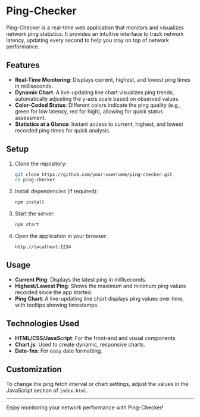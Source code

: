 # Ping-Checker

Ping-Checker is a real-time web application that monitors and visualizes network ping statistics. It provides an intuitive interface to track network latency, updating every second to help you stay on top of network performance.

## Features

- **Real-Time Monitoring**: Displays current, highest, and lowest ping times in milliseconds.
- **Dynamic Chart**: A live-updating line chart visualizes ping trends, automatically adjusting the y-axis scale based on observed values.
- **Color-Coded Status**: Different colors indicate the ping quality (e.g., green for low latency, red for high), allowing for quick status assessment.
- **Statistics at a Glance**: Instant access to current, highest, and lowest recorded ping times for quick analysis.

## Setup

1. Clone the repository:
    ```bash
    git clone https://github.com/your-username/ping-checker.git
    cd ping-checker
    ```

2. Install dependencies (if required):
    ```bash
    npm install
    ```

3. Start the server:
    ```bash
    npm start
    ```

4. Open the application in your browser:
    ```
    http://localhost:1234
    ```

## Usage

- **Current Ping**: Displays the latest ping in milliseconds.
- **Highest/Lowest Ping**: Shows the maximum and minimum ping values recorded since the app started.
- **Ping Chart**: A live-updating line chart displays ping values over time, with tooltips showing timestamps.

## Technologies Used

- **HTML/CSS/JavaScript**: For the front-end and visual components.
- **Chart.js**: Used to create dynamic, responsive charts.
- **Date-fns**: For easy date formatting.

## Customization

To change the ping fetch interval or chart settings, adjust the values in the JavaScript section of `index.html`.

---

Enjoy monitoring your network performance with Ping-Checker!
